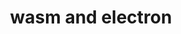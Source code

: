 ---
title: wasm and electron
benefit: 4
easiness: 2
level: advanced
tags:
    - Libraries & Frameworks
---